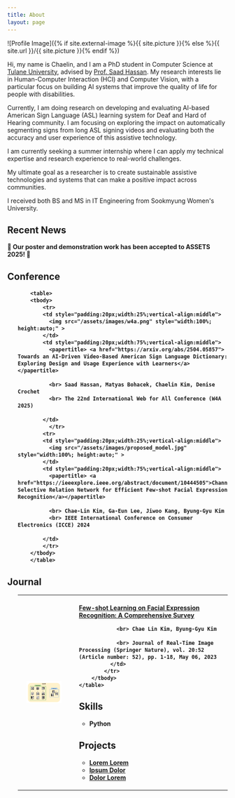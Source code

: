 ```yaml
---
title: About
layout: page
---
```

![Profile Image]({% if site.external-image %}{{ site.picture }}{% else %}{{ site.url }}/{{ site.picture }}{% endif %})

<p> 
Hi, my name is Chaelin, and I am a PhD student in Computer Science at <a href="https://sse.tulane.edu/">Tulane University</a>, advised by <a href="https://saadh.info/">Prof. Saad Hassan</a>. 
My research interests lie in Human-Computer Interaction (HCI) and Computer Vision, with a particular focus on building AI systems that improve the quality of life for people with disabilities.  

Currently, I am doing research on developing and evaluating AI-based American Sign Language (ASL) learning system for Deaf and Hard of Hearing community. I am focusing on exploring the impact on automatically segmenting signs from long ASL signing videos and evaluating both the accuracy and user experience of this assistive technology.


I am currently seeking a summer internship where I can apply my technical expertise and research experience to real-world challenges.

My ultimate goal as a researcher is to create sustainable assistive technologies and systems that can make a positive impact across communities. 


<p>I received both BS and MS in IT Engineering from Sookmyung Women's University.</p> 

<h2>Recent News</h2>
  <b>🎉 Our poster and demonstration work has been accepted to <b>ASSETS 2025</b>! 🎉

	  
<h2>Conference</h2>
<ul class="conference">

        <table>
		<tbody>
  			<tr>
			<td style="padding:20px;width:25%;vertical-align:middle">
			  <img src="/assets/images/w4a.png" style="width:100%; height:auto;" >
			</td>
			<td style="padding:20px;width:75%;vertical-align:middle">
			  <papertitle> <a href="https://arxiv.org/abs/2504.05857"> Towards an AI-Driven Video-Based American Sign Language Dictionary: Exploring Design and Usage Experience with Learners</a></papertitle>
			  	
			  <br> Saad Hassan, Matyas Bohacek, Chaelin Kim, Denise Crochet
			  <br> The 22nd International Web for All Conference (W4A 2025)

			</td>
			  </tr>    
  			<tr>
			<td style="padding:20px;width:25%;vertical-align:middle">
			  <img src="/assets/images/proposed_model.jpg" style="width:100%; height:auto;" >
			</td>
			<td style="padding:20px;width:75%;vertical-align:middle">
			  <papertitle> <a href="https://ieeexplore.ieee.org/abstract/document/10444505">Channel Selective Relation Network for Efficient Few-shot Facial Expression Recognition</a></papertitle>
			 	
			  <br> Chae-Lin Kim, Ga-Eun Lee, Jiwoo Kang, Byung-Gyu Kim
			  <br> IEEE International Conference on Consumer Electronics (ICCE) 2024

			</td>
			</tr>   
		</tbody>
        </table>



</ul>

<h2>Journal</h2>
<ul class="journal">
        <table>
		<tbody>
			<tr>
			  <td style="padding:20px;width:25%;vertical-align:middle">
				<img src="/assets/images/survey_fer.png" style="width:100%; height:auto;" >
			  </td>
			  <td style="padding:20px;width:75%;vertical-align:middle">
				<papertitle><a href="https://link.springer.com/article/10.1007/s11554-023-01310-x">Few-shot Learning on Facial Expression Recognition: A Comprehensive Survey</a></papertitle>
				
				<br> Chae Lin Kim, Byung-Gyu Kim

		        <br> Journal of Real-Time Image Processing (Springer Nature), vol. 20:52 (Article number: 52), pp. 1-18, May 06, 2023
			  </td>
			</tr>          
		</tbody>
 	</table>

</ul>


<h2>Skills</h2>
<ul class="skills">
	<li>Python</li>
</ul>

<h2>Projects</h2>

<ul>
	<li><a href="https://github.com/">Lorem Lorem</a></li>
	<li><a href="https://github.com/">Ipsum Dolor</a></li>
	<li><a href="https://github.com/">Dolor Lorem</a></li>
</ul>

